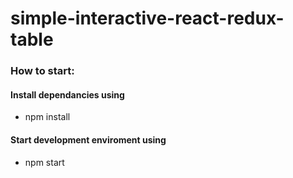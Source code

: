# simple-interactive-react-redux-table

### How to start:
#### Install dependancies using 

- npm install

#### Start development enviroment using

- npm start
